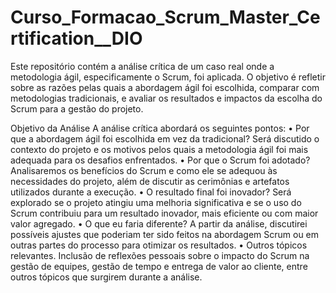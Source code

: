 # Curso_Formacao_Scrum_Master_Certification__DIO
Este repositório contém a análise crítica de um caso real onde a metodologia ágil, especificamente o Scrum, foi aplicada. O objetivo é refletir sobre as razões pelas quais a abordagem ágil foi escolhida, comparar com metodologias tradicionais, e avaliar os resultados e impactos da escolha do Scrum para a gestão do projeto.

Objetivo da Análise
A análise crítica abordará os seguintes pontos:
    • Por que a abordagem ágil foi escolhida em vez da tradicional?
Será discutido o contexto do projeto e os motivos pelos quais a metodologia ágil foi mais adequada para os desafios enfrentados.
    • Por que o Scrum foi adotado?
Analisaremos os benefícios do Scrum e como ele se adequou às necessidades do projeto, além de discutir as cerimônias e artefatos utilizados durante a execução.
    • O resultado final foi inovador?
Será explorado se o projeto atingiu uma melhoria significativa e se o uso do Scrum contribuiu para um resultado inovador, mais eficiente ou com maior valor agregado.
    • O que eu faria diferente?
A partir da análise, discutirei possíveis ajustes que poderiam ter sido feitos na abordagem Scrum ou em outras partes do processo para otimizar os resultados.
    • Outros tópicos relevantes.
Inclusão de reflexões pessoais sobre o impacto do Scrum na gestão de equipes, gestão de tempo e entrega de valor ao cliente, entre outros tópicos que surgirem durante a análise.

